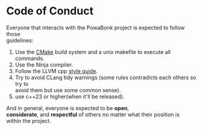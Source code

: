 # Code of Conduct

Everyone that interacts with the PowaBonk project is expected to follow those   
guidelines:
1. Use the [CMake](https://cmake.org) build system and a unix makefile to execute all commands.
2. Use the Ninja compiler.
3. Follow the LLVM cpp [style guide](https://clang.llvm.org/docs/index.html).
4. Try to avoid CLang tidy warnings (some rules contradicts each others so try to   
   avoid them but use some common sense).
5. use c++23 or higher(when it'll be released).


And in general, everyone is expected to be **open**,  
**considerate**, and **respectful** of others no matter what their position is  
within the project.